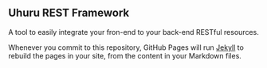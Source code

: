 ## Uhuru REST Framework

A tool to easily integrate your fron-end to your back-end RESTful resources.

Whenever you commit to this repository, GitHub Pages will run [Jekyll](https://jekyllrb.com/) to rebuild the pages in your site, from the content in your Markdown files.
